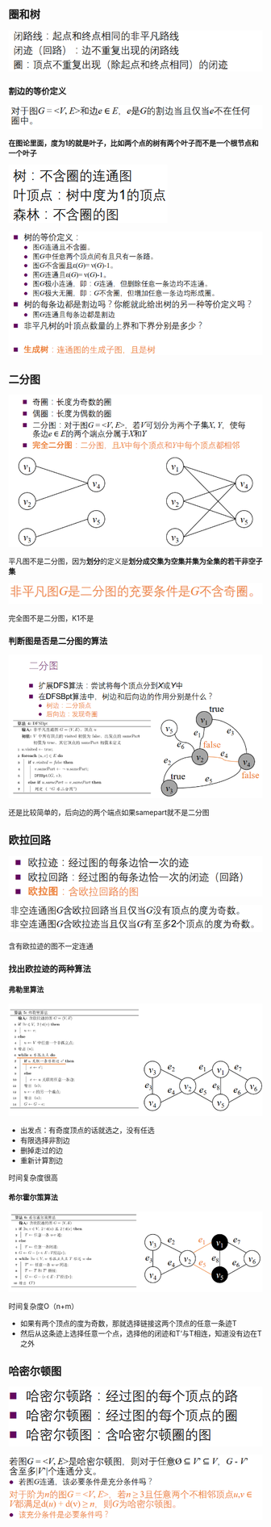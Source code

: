 ## 圈和树

![image-20220319114722914](note_3.14圈和遍历.assets/image-20220319114722914.png)

### 割边的等价定义

![image-20220319114918670](note_3.14圈和遍历.assets/image-20220319114918670.png)

**在图论里面，度为1的就是叶子，比如两个点的树有两个叶子而不是一个根节点和一个叶子**

![image-20220319115116579](note_3.14圈和遍历.assets/image-20220319115116579.png)

![image-20220319115157851](note_3.14圈和遍历.assets/image-20220319115157851.png)

## 二分图

![image-20220319115728305](note_3.14圈和遍历.assets/image-20220319115728305.png)

平凡图不是二分图，因为**划分**的定义是**划分成交集为空集并集为全集的若干非空子集**

![image-20220319120015354](note_3.14圈和遍历.assets/image-20220319120015354.png)

完全图不是二分图，K1不是

### 判断图是否是二分图的算法

![image-20220319124656161](note_3.14圈和遍历.assets/image-20220319124656161.png)

还是比较简单的，后向边的两个端点如果samepart就不是二分图

## 欧拉回路

![image-20220319124959673](note_3.14圈和遍历.assets/image-20220319124959673.png)

![image-20220319125047978](note_3.14圈和遍历.assets/image-20220319125047978.png)

含有欧拉迹的图不一定连通

### 找出欧拉迹的两种算法

#### 弗勒里算法

![image-20220319125351286](note_3.14圈和遍历.assets/image-20220319125351286.png)

- 出发点：有奇度顶点的话就选之，没有任选
- 有限选择非割边
- 删掉走过的边
- 重新计算割边

时间复杂度很高

#### 希尔霍尔策算法

![image-20220319125745048](note_3.14圈和遍历.assets/image-20220319125745048.png)

时间复杂度O（n+m）

- 如果有两个顶点的度为奇数，那就选择链接这两个顶点的任意一条迹T
- 然后从这条迹上选择任意一个点，选择他的闭迹和T‘与T相连，知道没有边在T之外

## 哈密尔顿图

![image-20220319131806307](note_3.14圈和遍历.assets/image-20220319131806307.png)

![image-20220319131947436](note_3.14圈和遍历.assets/image-20220319131947436.png)